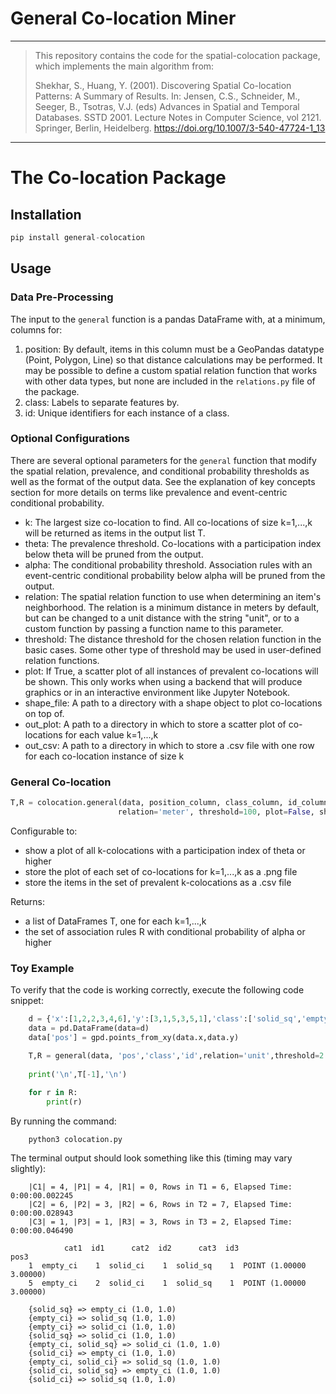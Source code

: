 # General Co-location Miner
___
> This repository contains the code for the spatial-colocation package, which implements the main algorithm from:
>
>Shekhar, S., Huang, Y. (2001). Discovering Spatial Co-location Patterns: A Summary of Results. In: Jensen, C.S., Schneider, M., Seeger, B., Tsotras, V.J. (eds) Advances in Spatial and Temporal Databases. SSTD 2001. Lecture Notes in Computer Science, vol 2121. Springer, Berlin, Heidelberg. https://doi.org/10.1007/3-540-47724-1_13

___
# The Co-location Package

## Installation
```python
pip install general-colocation
```
## Usage

### __Data Pre-Processing__
The input to the `general` function is a pandas DataFrame with, at a minimum, columns for:
1. position: By default, items in this column must be a GeoPandas datatype (Point, Polygon, Line) so that distance calculations may be performed. It may be possible to define a custom spatial relation function that works with other data types, but none are included in the `relations.py` file of the package.
2. class: Labels to separate features by. 
3. id: Unique identifiers for each instance of a class.

### __Optional Configurations__
There are several optional parameters for the `general` function that modify the spatial relation, prevalence, and conditional probability thresholds as well as the format of the output data. See the explanation of key concepts section for more details on terms like prevalence and event-centric conditional probability.

- k: The largest size co-location to find. All co-locations of size k=1,...,k will be returned as items in the output list T.
- theta: The prevalence threshold. Co-locations with a participation index below theta will be pruned from the output.
- alpha: The conditional probability threshold. Association rules with an event-centric conditional probability below alpha will be pruned from the output.
- relation: The spatial relation function to use when determining an item's neighborhood. The relation is a minimum distance in meters by default, but can be changed to a unit distance with the string "unit", or to a custom function by passing a function name to this parameter.
- threshold: The distance threshold for the chosen relation function in the basic cases. Some other type of threshold may be used in user-defined relation functions.
- plot: If True, a scatter plot of all instances of prevalent co-locations will be shown. This only works when using a backend that will produce graphics or in an interactive environment like Jupyter Notebook.
- shape_file: A path to a directory with a shape object to plot co-locations on top of.
- out_plot: A path to a directory in which to store a scatter plot of co-locations for each value k=1,...,k
- out_csv: A path to a directory in which to store a .csv file with one row for each co-location instance of size k

### __General Co-location__
```python
T,R = colocation.general(data, position_column, class_column, id_column, k=3, theta=0.6, alpha=0.5, 
                        relation='meter', threshold=100, plot=False, shape_file=None, out_plot=None, out_csv=None):
```

Configurable to: 
- show a plot of all k-colocations with a participation index of theta or higher
- store the plot of each set of co-locations for k=1,...,k as a .png file
- store the items in the set of prevalent k-colocations as a .csv file

Returns:
- a list of DataFrames T, one for each k=1,...,k
- the set of association rules R with conditional probability of alpha or higher

### Toy Example
To verify that the code is working correctly, execute the following code snippet:

```python
    d = {'x':[1,2,2,3,4,6],'y':[3,1,5,3,5,1],'class':['solid_sq','empty_ci','empty_ci','solid_ci','dotted_sq','dotted_sq'],'id':[1,1,2,1,1,2]}
    data = pd.DataFrame(data=d)
    data['pos'] = gpd.points_from_xy(data.x,data.y)

    T,R = general(data, 'pos','class','id',relation='unit',threshold=2.3)
    
    print('\n',T[-1],'\n')
    
    for r in R:
        print(r)
```

By running the command:
```
    python3 colocation.py
```

The terminal output should look something like this (timing may vary slightly):
```
    |C1| = 4, |P1| = 4, |R1| = 0, Rows in T1 = 6, Elapsed Time: 0:00:00.002245
    |C2| = 6, |P2| = 3, |R2| = 6, Rows in T2 = 7, Elapsed Time: 0:00:00.028943
    |C3| = 1, |P3| = 1, |R3| = 3, Rows in T3 = 2, Elapsed Time: 0:00:00.046490

            cat1  id1      cat2  id2      cat3  id3                     pos3
    1  empty_ci    1  solid_ci    1  solid_sq    1  POINT (1.00000 3.00000)
    5  empty_ci    2  solid_ci    1  solid_sq    1  POINT (1.00000 3.00000) 

    {solid_sq} => empty_ci (1.0, 1.0)
    {empty_ci} => solid_sq (1.0, 1.0)
    {empty_ci} => solid_ci (1.0, 1.0)
    {solid_sq} => solid_ci (1.0, 1.0)
    {empty_ci, solid_sq} => solid_ci (1.0, 1.0)
    {solid_ci} => empty_ci (1.0, 1.0)
    {empty_ci, solid_ci} => solid_sq (1.0, 1.0)
    {solid_ci, solid_sq} => empty_ci (1.0, 1.0)
    {solid_ci} => solid_sq (1.0, 1.0)
```